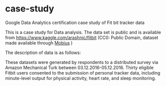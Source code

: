 # case-study
Google Data Analytics certification case study of Fit bit tracker data

This is a case study for Data analysis. The data set is public and is available from https://www.kaggle.com/arashnic/fitbit (CC0: Public Domain, dataset made available through [Mobius](https://www.kaggle.com/arashnic) )

The description of data is as follows:
 
These datasets were generated by respondents to a distributed survey via Amazon Mechanical Turk between 03.12.2016-05.12.2016. Thirty eligible Fitbit users consented to the    submission of personal tracker data, including minute-level output for physical activity, heart rate, and sleep monitoring. 
  

 
